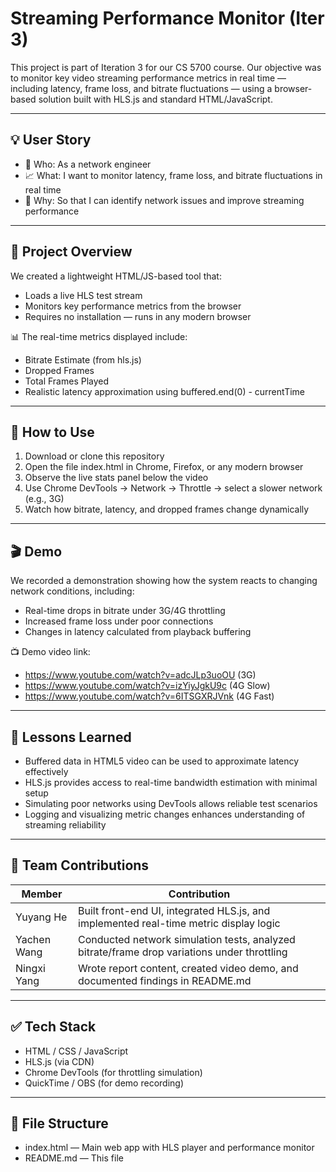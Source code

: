 # Streaming Performance Monitor (Iter 3)

This project is part of Iteration 3 for our CS 5700 course. Our objective was to monitor key video streaming performance metrics in real time — including latency, frame loss, and bitrate fluctuations — using a browser-based solution built with HLS.js and standard HTML/JavaScript.

---

## 💡 User Story

- 👤 Who: As a network engineer  
- 📈 What: I want to monitor latency, frame loss, and bitrate fluctuations in real time  
- 🎯 Why: So that I can identify network issues and improve streaming performance  

---

## 📁 Project Overview

We created a lightweight HTML/JS-based tool that:

- Loads a live HLS test stream  
- Monitors key performance metrics from the browser  
- Requires no installation — runs in any modern browser  

📊 The real-time metrics displayed include:

- Bitrate Estimate (from hls.js)
- Dropped Frames
- Total Frames Played
- Realistic latency approximation using buffered.end(0) - currentTime  

---

## 🔧 How to Use

1. Download or clone this repository  
2. Open the file index.html in Chrome, Firefox, or any modern browser  
3. Observe the live stats panel below the video  
4. Use Chrome DevTools → Network → Throttle → select a slower network (e.g., 3G)  
5. Watch how bitrate, latency, and dropped frames change dynamically

---

## 🎬 Demo

We recorded a demonstration showing how the system reacts to changing network conditions, including:

- Real-time drops in bitrate under 3G/4G throttling  
- Increased frame loss under poor connections  
- Changes in latency calculated from playback buffering

📺 Demo video link:  
- https://www.youtube.com/watch?v=adcJLp3uoOU (3G)
- https://www.youtube.com/watch?v=izYiyJgkU9c (4G Slow)
- https://www.youtube.com/watch?v=6ITSGXRJVnk (4G Fast) 


---

## 📘 Lessons Learned

- Buffered data in HTML5 video can be used to approximate latency effectively
- HLS.js provides access to real-time bandwidth estimation with minimal setup
- Simulating poor networks using DevTools allows reliable test scenarios
- Logging and visualizing metric changes enhances understanding of streaming reliability

---

## 👥 Team Contributions

| Member        | Contribution                                                                     |
|---------------|----------------------------------------------------------------------------------|
| Yuyang He     | Built front-end UI, integrated HLS.js, and implemented real-time metric display logic |
| Yachen Wang   | Conducted network simulation tests, analyzed bitrate/frame drop variations under throttling |
| Ningxi Yang   | Wrote report content, created video demo, and documented findings in README.md |

---

## ✅ Tech Stack

- HTML / CSS / JavaScript  
- HLS.js (via CDN)  
- Chrome DevTools (for throttling simulation)  
- QuickTime / OBS (for demo recording)

---

## 📂 File Structure

- index.html — Main web app with HLS player and performance monitor  
- README.md — This file  

